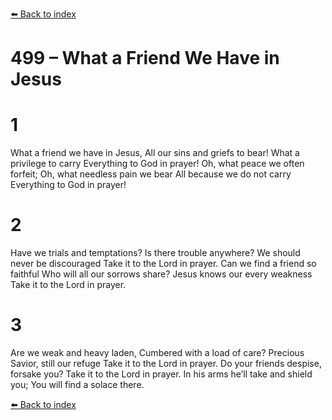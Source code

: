 [⬅️ Back to index](../README.md)

# 499 – What a Friend We Have in Jesus


# 1
What a friend we have in Jesus,
All our sins and griefs to bear!
What a privilege to carry
Everything to God in prayer!
Oh, what peace we often forfeit;
Oh, what needless pain we bear
All because we do not carry
Everything to God in prayer!

# 2
Have we trials and temptations?
Is there trouble anywhere?
We should never be discouraged
Take it to the Lord in prayer.
Can we find a friend so faithful
Who will all our sorrows share?
Jesus knows our every weakness
Take it to the Lord in prayer.

# 3
Are we weak and heavy laden,
Cumbered with a load of care?
Precious Savior, still our refuge
Take it to the Lord in prayer.
Do your friends despise, forsake you?
Take it to the Lord in prayer.
In his arms he’ll take and shield you;
You will find a solace there.

[⬅️ Back to index](../README.md)

